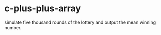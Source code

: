 # c-plus-plus-array
simulate five thousand rounds of the lottery and output the mean winning number.
